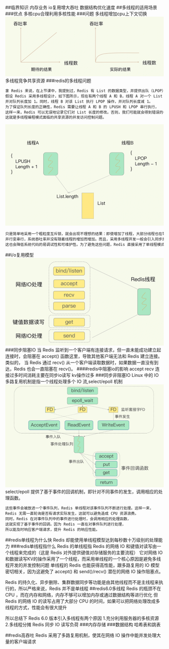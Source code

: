 ##临界知识
内存业务
io复用增大吞吐
数据结构优化速度
##多线程的适用场景
###优点
多核cpu合理利用多核性能
###问题
多线程增加cpu上下文切换
![](.z_04_分布式_redis_02_io模型_images/28d41660.png)
多线程竞争共享资源
###redis的多线程问题
```asp
拿 Redis 来说，在上节课中，我提到过，Redis 有 List 的数据类型，并提供出队（LPOP）和入队（LPUSH）操作。
假设 Redis 采用多线程设计，如下图所示，现在有两个线程 A 和 B，线程 A 对一个 List 做 LPUSH 操作，
并对队列长度加 1。同时，线程 B 对该 List 执行 LPOP 操作，并对队列长度减 1。
为了保证队列长度的正确性，Redis 需要让线程 A 和 B 的 LPUSH 和 LPOP 串行执行，
这样一来，Redis 可以无误地记录它们对 List 长度的修改。否则，我们可能就会得到错误的长度结果。
这就是多线程编程模式面临的共享资源的并发访问控制问题。
```
![](.z_04_分布式_redis_02_io模型_images/e6ef3aef.png)

```asp
只是简单地采用一个粗粒度互斥锁，就会出现不理想的结果：即使增加了线程，大部分线程也在等待获取访问共享资源的互斥锁，
并行变串行，系统吞吐率并没有随着线程的增加而增加。而且，采用多线程开发一般会引入同步原语来保护共享资源的并发访问，
这也会降低系统代码的易调试性和可维护性。为了避免这些问题，Redis 直接采用了单线程模式。
```
##i/o复用模型
![](.z_04_分布式_redis_02_io模型_images/5a25854d.png)
###同步阻塞IO
当 Redis 监听到一个客户端有连接请求，但一直未能成功建立起连接时，会阻塞在 accept() 函数这里，导致其他客户端无法和 Redis 建立连接。类似的，
当 Redis 通过 recv() 从一个客户端读取数据时，如果数据一直没有到达，Redis 也会一直阻塞在 recv()。
####redis中阻塞io的影响
accept
recv
连接过多时间消耗主要在同步io读写
kv操作过多
###同步非阻塞IO
Linux 中的 IO 多路复用机制是指一个线程处理多个 IO 流,select/epoll 机制
![](.z_04_分布式_redis_02_io模型_images/3a66e237.png)
select/epoll 提供了基于事件的回调机制，即针对不同事件的发生，调用相应的处理函数。
```asp
这些事件会被放进一个事件队列，Redis 单线程对该事件队列不断进行处理。这样一来，
Redis 无需一直轮询是否有请求实际发生，这就可以避免造成 CPU 资源浪费。
同时，Redis 在对事件队列中的事件进行处理时，会调用相应的处理函数，
这就实现了基于事件的回调。因为 Redis 一直在对事件队列进行处理，
所以能及时响应客户端请求，提升 Redis 的响应性能。
```
##redis单线程为什么快
Redis 却能使用单线程模型达到每秒数十万级别的处理能力
###redis单线程指什么
Redis 的单线程指 Redis 的网络 IO 和键值对读写由一个线程来完成的（这是 Redis 对外提供键值对存储服务的主要流程）
它对网络 IO 和数据读写KV的操作采用了一个线程，而采用单线程的一个核心原因是避免多线程开发的并发控制问题
单线程的 Redis 也能获得高性能，跟多路复用的 IO 模型密切相关，因为这避免了 accept() 和 send()/recv() 潜在的网络 IO 操作阻塞点。  

Redis 的持久化、异步删除、集群数据同步等功能是由其他线程而不是主线程来执行的，所以严格来说，Redis 并不是单线程
##redis6.0多线程
Redis 的瓶颈不在 CPU ，而在内存和网络，内存不够可以增加内存或通过数据结构等进行优化
但 Redis 的网络 IO 的读写占用了大部分 CPU 的时间，如果可以把网络处理改成多线程的方式，性能会有很大提升

所以总结下 Redis 6.0 版本引入多线程有两个原因
1.充分利用服务器的多核资源
2.多线程分摊 Redis 同步 IO 读写负荷
###内存存储
###数据结构
哈希表和跳表

##redis高吞吐
Redis 采用了多路复用机制，使其在网络 IO 操作中能并发处理大量的客户端请求
